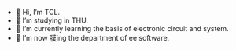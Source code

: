 - 👋 Hi, I’m TCL.
- 👀 I’m studying in THU.
- 🌱 I’m currently learning the basis of electronic circuit and system.
- 💞️ I’m now 膜ing the department of ee software.

<!---
TCL606/TCL606 is a ✨ special ✨ repository because its `README.md` (this file) appears on your GitHub profile.
You can click the Preview link to take a look at your changes.
--->
